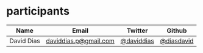 participants
============

| Name | Email  | Twitter | Github | 
|------|--------|---------|--------|
|David Dias|daviddias.p@gmail.com|[@daviddias](twitter.com/daviddias)|[@diasdavid](github.com/diasdavid)|

